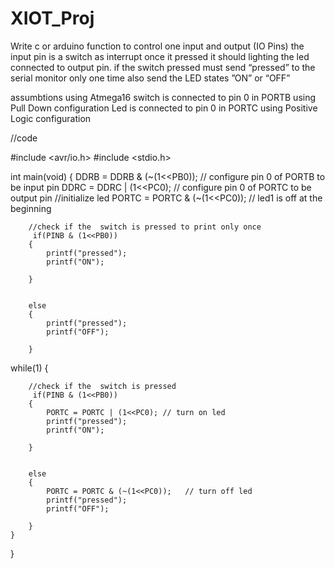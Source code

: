 # XIOT_Proj
Write c or arduino function to control one input and output (IO Pins) the input pin is a switch as interrupt once it pressed it should lighting the led connected to output pin. if the switch pressed must send “pressed” to the serial monitor only one time also send the LED states ”ON” or “OFF”

assumbtions
using Atmega16
switch is connected to pin 0  in PORTB using Pull Down configuration
Led is connected to pin 0 in PORTC using Positive Logic configuration


//code



#include <avr/io.h>
#include <stdio.h>

int main(void)
{
	DDRB = DDRB & (~(1<<PB0)); // configure pin 0 of PORTB to be input pin
	DDRC = DDRC | (1<<PC0);    // configure pin 0 of PORTC to be output pin
	//initialize led
	PORTC = PORTC & (~(1<<PC0));  // led1 is off at the beginning
	
    
		//check if the  switch is pressed to print only once
    	 if(PINB & (1<<PB0))
		{ 
			printf("pressed");
			printf("ON");
			 
		}		
		
		
		else
		{
			printf("pressed");
			printf("OFF");
			
		}  
	
while(1)
    {
    
		//check if the  switch is pressed
    	 if(PINB & (1<<PB0))
		{ 
			PORTC = PORTC | (1<<PC0); // turn on led
			printf("pressed");
			printf("ON");
			 
		}		
		
		
		else
		{
			PORTC = PORTC & (~(1<<PC0));   // turn off led
			printf("pressed");
			printf("OFF");
			
		}  
	} 
  
}


